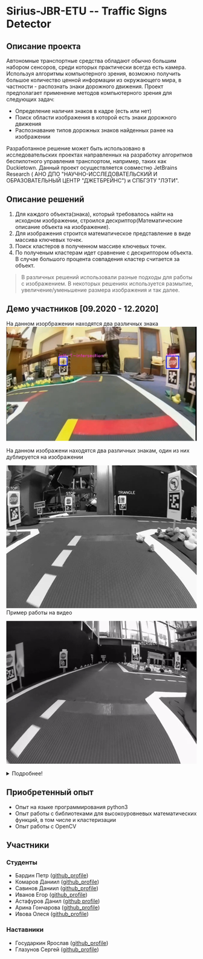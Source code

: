 # Sirius-JBR-ETU -- Traffic Signs Detector

## Описание проекта
Автономные транспортные средства обладают обычно большим набором сенсоров, среди которых практически всегда есть камера. Используя алгоритмы компьютерного зрения, возможно получить большое количество ценной информации из окружающего мира, в частности - распознать знаки дорожного движения. Проект предполагает применение методов компьютерного зрения для следующих задач:
- Определение наличия знаков в кадре (есть или нет) 
- Поиск области изображения в которой есть знаки дорожного движения 
- Распознавание типов дорожных знаков найденных ранее на изображении 
  
Разработанное решение может быть использовано в исследовательских проектах направленных на разработку алгоритмов беспилотного управления транспортом, например, таких как Duckietown. Данный проект осуществляется совместно JetBrains Research ( АНО ДПО "НАУЧНО-ИССЛЕДОВАТЕЛЬСКИЙ И ОБРАЗОВАТЕЛЬНЫЙ ЦЕНТР "ДЖЕТБРЕЙНС") и СПБГЭТУ "ЛЭТИ".

## Описание решений 

1. Для каждого объекта(знака), который требовалось найти на исходном изображении, строился дескриптор(Математические описание объекта на изображение).
2. Для изображения строится математическое представление в виде массива ключевых точек.
3. Поиск кластеров в полученном массиве ключевых точек.
4. По полученым кластерам идет сравнение с дескриптором объекта. В случае большого процента совпадения кластер считается за объект.

> В различных решений использовали разные подходы для работы с изображением. В некоторых решениях используется размытие, увеличение/уменьшение размера изображения и так далее.

## Демо участников [09.2020 - 12.2020]

На данном изорбражении находятся два различных знака
![](https://github.com/OSLL/sirius-cv/blob/master/docs/demo1.jpg?raw=true)

На данном изображени находятся два различных знакам, один из них дублируется на изображении

![](https://github.com/OSLL/sirius-cv/blob/25e83bb99a665aa4c1ce18e29047862eb230b0cf/Daniil_Komarov/demo.png?raw=true)
<br>
Пример работы на видео
<br>

![](./docs/demo_gif2.gif)

<details>
  <summary>Подробнее!</summary>
<br>

![](./docs/demo_gif1.gif)
<br>
![](./docs/demo_gif3.gif)
</details>

## Приобретенный опыт

- Опыт на языке программирования python3
- Опыт работы c библиотеками для высокоуровневых математических функций, в том числе и кластеризации
- Опыт работы с OpenCV

## Участники
### Студенты
* Бардин Петр ([github_profile](https://github.com/BardinPetr))
* Комаров Даниил ([github_profile](https://github.com/qmaster0803))
* Савинов Даниил ([github_profile](https://github.com/SaviDan245))
* Иванов Егор ([github_profile](https://github.com/sibenshtern))
* Астафуров Данил ([github profile](https://github.com/danil31219as))
* Арина Гончарова ([github_profile](https://github.com/SaviDan245))
* Ивова Олеся ([github_profile](https://github.com/lvovaa))

### Наставники
* Государкин Ярослав ([github_profile](https://github.com/DarkFlink))
* Глазунов Сергей ([github_profile](https://github.com/light5551))
